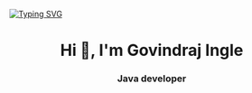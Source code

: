 [![Typing SVG](https://readme-typing-svg.demolab.com?font=Fira+Code&pause=1000&random=false&width=435&lines=Hello+there%2C+Govindraj+here)](https://git.io/typing-svg)


<h1 align="center">Hi 👋, I'm Govindraj Ingle</h1>
<h3 align="center">Java developer</h3>
